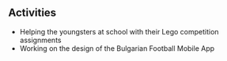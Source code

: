 ## Activities
- Helping the youngsters at school with their Lego competition assignments
- Working on the design of the Bulgarian Football Mobile App
